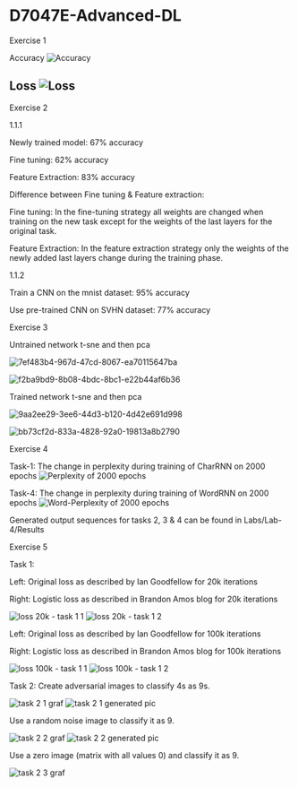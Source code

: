 # D7047E-Advanced-DL

Exercise 1

Accuracy
![Accuracy](https://user-images.githubusercontent.com/48216230/161533769-a2d6cf90-a68c-4f07-9ec1-078d41718c61.jpg)

Loss
![Loss](https://user-images.githubusercontent.com/48216230/161533800-e3efac80-3434-4423-9cb4-2d743ba9ca71.jpg)
------------------------------------------------------------------------------------------------------------------


Exercise 2

1.1.1

Newly trained model: 67% accuracy

Fine tuning: 62% accuracy

Feature Extraction: 83% accuracy

Difference between Fine tuning & Feature extraction:

Fine tuning: In the fine-tuning strategy all weights are changed when training on the new task except for the weights of the last layers for the original task.

Feature Extraction: In the feature extraction strategy only the weights of the newly added last layers change during the training phase.

1.1.2

Train a CNN on the mnist dataset: 95% accuracy

Use pre-trained CNN on SVHN dataset: 77% accuracy


Exercise 3

Untrained network t-sne and then pca

![7ef483b4-967d-47cd-8067-ea70115647ba](https://user-images.githubusercontent.com/47854778/164675688-bd317899-c16c-4115-9f60-79e8c516f788.png)

![f2ba9bd9-8b08-4bdc-8bc1-e22b44af6b36](https://user-images.githubusercontent.com/47854778/164675721-4c7763d0-2161-414b-9c62-dc652846e9e8.png)


Trained network t-sne and then pca

![9aa2ee29-3ee6-44d3-b120-4d42e691d998](https://user-images.githubusercontent.com/47854778/164676078-26bfa841-a774-4c85-a02d-72956b278d7d.png)

![bb73cf2d-833a-4828-92a0-19813a8b2790](https://user-images.githubusercontent.com/47854778/164676084-59e1d147-9b42-4a78-9002-ff8735b9b766.png)


Exercise 4

Task-1:  The change in perplexity during training of CharRNN on 2000 epochs
![Perplexity of 2000 epochs](https://user-images.githubusercontent.com/48216230/164911460-5e82081f-7698-4c9b-a60c-3d66e4f6b74c.png)

Task-4:  The change in perplexity during training of WordRNN on 2000 epochs
![Word-Perplexity of 2000 epochs](https://user-images.githubusercontent.com/48216230/164911464-c948f322-841b-4a45-b2fd-bb5d12bcd3e1.png)

Generated output sequences for tasks 2, 3 & 4 can be found in Labs/Lab-4/Results



Exercise 5

Task 1:

Left: Original loss as described by Ian Goodfellow for 20k iterations 

Right: Logistic loss as described in Brandon Amos blog for 20k iterations 

![loss 20k - task 1 1](https://user-images.githubusercontent.com/48216230/167096897-e191cc05-909e-4a0a-88b6-5ed0d98379e4.png)
![loss 20k - task 1 2](https://user-images.githubusercontent.com/48216230/167096914-5ba7d5f4-236e-4baa-9f47-82e77b4d238c.png)

Left: Original loss as described by Ian Goodfellow for 100k iterations 

Right: Logistic loss as described in Brandon Amos blog for 100k iterations

![loss 100k - task 1 1](https://user-images.githubusercontent.com/48216230/167096928-310de170-e5fb-4369-bf01-8b172315fe52.png)
![loss 100k - task 1 2](https://user-images.githubusercontent.com/48216230/167096947-5c311efe-598f-43b1-9eaf-0c75edb40d21.png)

Task 2:
Create adversarial images to classify 4s as 9s.
 
![task 2 1 graf](https://user-images.githubusercontent.com/48216230/167096983-2db52f5f-09cc-40ac-af1d-abdf504c8242.png)
![task 2 1 generated pic](https://user-images.githubusercontent.com/48216230/167096995-4067fedb-53d0-45da-8c0e-0807d60aad74.png)

Use a random noise image to classify it as 9.

![task 2 2 graf](https://user-images.githubusercontent.com/48216230/167097010-b2dc4568-74b1-47ce-ab0e-5caa542e4360.png)
![task 2 2 generated pic](https://user-images.githubusercontent.com/48216230/167097018-fccec08e-2770-4264-b923-21fc07a0ff2b.png)

Use a zero image (matrix with all values 0) and classify it as 9.

![task 2 3 graf](https://user-images.githubusercontent.com/48216230/167097043-27c074a2-f925-49e0-b7a6-cf33f830d696.png)
